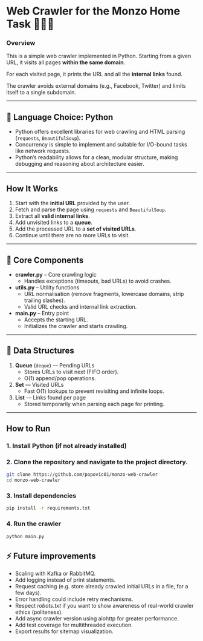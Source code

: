 # Web Crawler for the Monzo Home Task 💚💛🧡

### Overview
This is a simple web crawler implemented in Python. Starting from a given URL, it visits all pages **within the same domain**.  

For each visited page, it prints the URL and all the **internal links** found.  

The crawler avoids external domains (e.g., Facebook, Twitter) and limits itself to a single subdomain.

---

## 🐍 Language Choice: Python
- Python offers excellent libraries for web crawling and HTML parsing (`requests`, `BeautifulSoup`).
- Concurrency is simple to implement and suitable for I/O-bound tasks like network requests.
- Python’s readability allows for a clean, modular structure, making debugging and reasoning about architecture easier.

---

## How It Works
1. Start with the **initial URL** provided by the user.
2. Fetch and parse the page using `requests` and `BeautifulSoup`.
3. Extract all **valid internal links**.
4. Add unvisited links to a **queue**.
5. Add the processed URL to a **set of visited URLs**.
6. Continue until there are no more URLs to visit.

---

## 🧩 Core Components
- **crawler.py** – Core crawling logic
  - Handles exceptions (timeouts, bad URLs) to avoid crashes.
- **utils.py** – Utility functions
  - URL normalisation (remove fragments, lowercase domains, strip trailing slashes).
  - Valid URL checks and internal link extraction.
- **main.py** – Entry point
  - Accepts the starting URL.
  - Initializes the crawler and starts crawling.

---

## 🧩 Data Structures
1. **Queue** (`deque`) — Pending URLs
   - Stores URLs to visit next (FIFO order).
   - O(1) append/pop operations.
2. **Set** — Visited URLs
   - Fast O(1) lookups to prevent revisiting and infinite loops.
3. **List** — Links found per page
   - Stored temporarily when parsing each page for printing.
---

## How to Run

### 1. Install Python (if not already installed)

### 2. Clone the repository and navigate to the project directory.
```bash
git clone https://github.com/popovic01/monzo-web-crawler
cd monzo-web-crawler
```

### 3. Install dependencies
```bash
pip install -r requirements.txt
```

### 4. Run the crawler
```bash
python main.py
```

## ⚡ Future improvements
- Scaling with Kafka or RabbitMQ.
- Add logging instead of print statements.
- Request caching (e.g. store already crawled initial URLs in a file, for a few days).
- Error handling could include retry mechanisms.
- Respect *robots.txt* if you want to show awareness of real-world crawler ethics (politeness).
- Add async crawler version using aiohttp for greater performance.
- Add test coverage for multithreaded execution.
- Export results for sitemap visualization.
